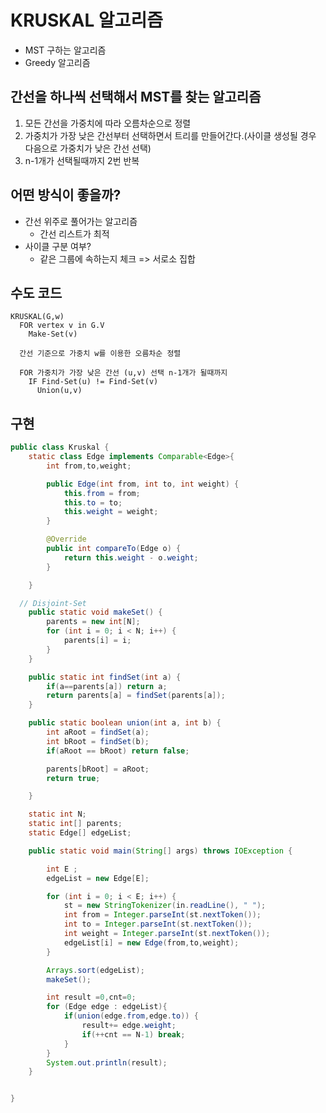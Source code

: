 # KRUSKAL 알고리즘

- MST 구하는 알고리즘
- Greedy 알고리즘

## 간선을 하나씩 선택해서 MST를 찾는 알고리즘

1. 모든 간선을 가중치에 따라 오름차순으로 정렬
2. 가중치가 가장 낮은 간선부터 선택하면서 트리를 만들어간다.(사이클 생성될 경우 다음으로 가중치가 낮은 간선 선택)
3. n-1개가 선택될때까지 2번 반복

## 어떤 방식이 좋을까?

- 간선 위주로 풀어가는 알고리즘
  - 간선 리스트가 최적
- 사이클 구분 여부?
  - 같은 그룹에 속하는지 체크 => 서로소 집합

## 수도 코드

```
KRUSKAL(G,w)
  FOR vertex v in G.V
    Make-Set(v)

  간선 기준으로 가중치 w를 이용한 오름차순 정렬

  FOR 가중치가 가장 낮은 간선 (u,v) 선택 n-1개가 될때까지
    IF Find-Set(u) != Find-Set(v)
      Union(u,v)
```

## 구현

```java
public class Kruskal {
	static class Edge implements Comparable<Edge>{
		int from,to,weight;

		public Edge(int from, int to, int weight) {
			this.from = from;
			this.to = to;
			this.weight = weight;
		}

		@Override
		public int compareTo(Edge o) {
			return this.weight - o.weight;
		}

	}

  // Disjoint-Set
	public static void makeSet() {
		parents = new int[N];
		for (int i = 0; i < N; i++) {
			parents[i] = i;
		}
	}

	public static int findSet(int a) {
		if(a==parents[a]) return a;
		return parents[a] = findSet(parents[a]);
	}

	public static boolean union(int a, int b) {
		int aRoot = findSet(a);
		int bRoot = findSet(b);
		if(aRoot == bRoot) return false;

		parents[bRoot] = aRoot;
		return true;

	}

	static int N;
	static int[] parents;
	static Edge[] edgeList;

	public static void main(String[] args) throws IOException {

		int E ;
		edgeList = new Edge[E];

		for (int i = 0; i < E; i++) {
			st = new StringTokenizer(in.readLine(), " ");
			int from = Integer.parseInt(st.nextToken());
			int to = Integer.parseInt(st.nextToken());
			int weight = Integer.parseInt(st.nextToken());
			edgeList[i] = new Edge(from,to,weight);
		}

		Arrays.sort(edgeList);
		makeSet();

		int result =0,cnt=0;
		for (Edge edge : edgeList){
			if(union(edge.from,edge.to)) {
				result+= edge.weight;
				if(++cnt == N-1) break;
			}
		}
		System.out.println(result);
	}


}
```
